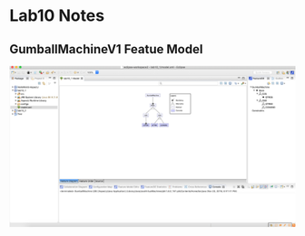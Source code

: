 # Lab10 Notes

## GumballMachineV1 Featue Model
![Class Diagram](./Screenshots/GumballMachineV1/Feature_Model.png)

